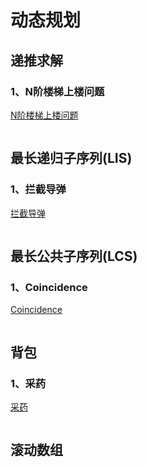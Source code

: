# 动态规划

## 递推求解

### 1、N阶楼梯上楼问题

[N阶楼梯上楼问题](https://www.nowcoder.com/practice/c978e3375b404d598f1808e4f89ac551?tpId=40&tqId=21557&tPage=1&rp=1&ru=/ta/kaoyan&qru=/ta/kaoyan/question-ranking)

```java

```





## 最长递归子序列(LIS)

### 1、拦截导弹

[拦截导弹](https://www.nowcoder.com/practice/dad3aa23d74b4aaea0749042bba2358a?tpId=40&tqId=21408&tPage=1&rp=1&ru=/ta/kaoyan&qru=/ta/kaoyan/question-ranking)

```java

```



## 最长公共子序列(LCS)

### 1、Coincidence

[Coincidence](https://www.nowcoder.com/practice/f38fc44b43cf44eaa1de407430b85e69?tpId=40&tqId=21445&tPage=1&rp=1&ru=/ta/kaoyan&qru=/ta/kaoyan/question-ranking)

```java

```



## 背包

### 1、采药

[采药](https://www.nowcoder.com/practice/d7c03b114f0541dd8e32ce9987326c16?tpId=40&tqId=21406&tPage=1&rp=1&ru=/ta/kaoyan&qru=/ta/kaoyan/question-ranking)

```java

```



## 滚动数组





